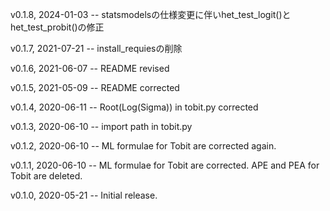v0.1.8, 2024-01-03 -- statsmodelsの仕様変更に伴いhet_test_logit()とhet_test_probit()の修正

v0.1.7, 2021-07-21 -- install_requiesの削除

v0.1.6, 2021-06-07 -- README revised

v0.1.5, 2021-05-09 -- README corrected

v0.1.4, 2020-06-11 -- Root(Log(Sigma)) in tobit.py corrected

v0.1.3, 2020-06-10 -- import path in tobit.py

v0.1.2, 2020-06-10 -- ML formulae for Tobit are corrected again.

v0.1.1, 2020-06-10 -- ML formulae for Tobit are corrected. APE and PEA for Tobit are deleted.

v0.1.0, 2020-05-21 -- Initial release.
